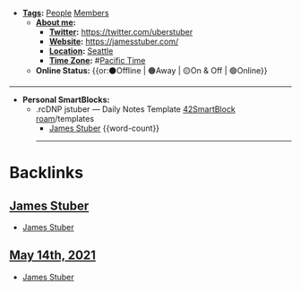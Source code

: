 - **[Tags](<Tags.md>):** [People](<People.md>) [Members](<Members.md>)
    - **[About me](<About me.md>):**
        - **[Twitter](<Twitter.md>):** https://twitter.com/uberstuber
        - **[Website](<Website.md>):** https://jamesstuber.com/
        - **[Location](<Location.md>):** [Seattle](<Seattle.md>)
        - **[Time Zone](<Time Zone.md>):** #[Pacific Time](<Pacific Time.md>)
    - **Online Status:**  {{or:⚫️Offline | 🟠Away | 🟡On & Off | 🟢Online}}
- ---
- **Personal SmartBlocks:**
    - .rcDNP jstuber — Daily Notes Template [42SmartBlock](<42SmartBlock.md>) [roam](<roam.md>)/templates
        - [James Stuber](<James Stuber.md>) {{word-count}}
        - ---

# Backlinks
## [James Stuber](<James Stuber.md>)
- [James Stuber](<James Stuber.md>)

## [May 14th, 2021](<May 14th, 2021.md>)
- [James Stuber](<James Stuber.md>)

